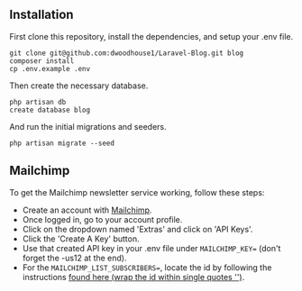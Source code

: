 ## Installation

First clone this repository, install the dependencies, and setup your .env file.

<pre>
<code>git clone git@github.com:dwoodhouse1/Laravel-Blog.git blog
composer install
cp .env.example .env
</code></pre>

Then create the necessary database.

<pre>
<code>php artisan db
create database blog
</code></pre>

And run the initial migrations and seeders.

<pre>
<code>php artisan migrate --seed
</code></pre>


## Mailchimp

To get the Mailchimp newsletter service working, follow these steps:

- Create an account with <a href="https://mailchimp.com">Mailchimp</a>.  
- Once logged in, go to your account profile.
- Click on the dropdown named 'Extras' and click on 'API Keys'.
- Click the 'Create A Key' button.
- Use that created API key in your .env file under `MAILCHIMP_KEY=` (don't forget the -us12 at the end).
- For the `MAILCHIMP_LIST_SUBSCRIBERS=`, locate the id by following the instructions <a href="https://mailchimp.com/help/find-audience-id/#:~:text=Click%20the%20Settings%20drop-down,This%20is%20your%20audience%20ID.">found here (wrap the id within single quotes '')</a>.
